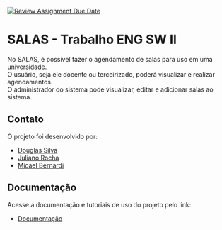 [![Review Assignment Due Date](https://classroom.github.com/assets/deadline-readme-button-22041afd0340ce965d47ae6ef1cefeee28c7c493a6346c4f15d667ab976d596c.svg)](https://classroom.github.com/a/agg6sSBC)
# SALAS - Trabalho ENG SW II

No SALAS, é possivel fazer o agendamento de salas para uso em uma universidade. <br>
O usuário, seja ele docente ou terceirizado, poderá visualizar e realizar agendamentos. <br>
O administrador do sistema pode visualizar, editar e adicionar salas ao sistema.

## Contato

O projeto foi desenvolvido por:
 
* [Douglas Silva](https://github.com/namirso)
* [Juliano Rocha](https://github.com/JulianoRoc)
* [Micael Bernardi](https://github.com/MicaelBernardi)


## Documentação

Acesse a documentação e tutoriais de uso do projeto pelo link:

* [Documentação](https://CTISM-Prof-Henry.github.io/trab-final-spi-integer-s)
